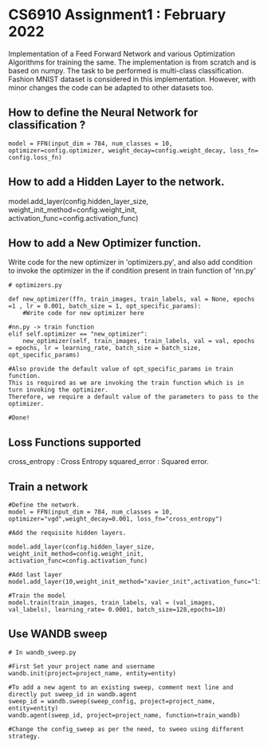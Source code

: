 # CS6910 Assignment1 : February 2022

Implementation of a Feed Forward Network and various Optimization Algorithms for training the same.
The implementation is from scratch and is based on numpy.
The task to be performed is multi-class classification.
Fashion MNIST dataset is considered in this implementation.
However, with minor changes the code can be adapted to other datasets too.

## How to define the Neural Network for classification ?
```
model = FFN(input_dim = 784, num_classes = 10, optimizer=config.optimizer, weight_decay=config.weight_decay, loss_fn= config.loss_fn)
```

## How to add a Hidden Layer to the network.
model.add_layer(config.hidden_layer_size, weight_init_method=config.weight_init, activation_func=config.activation_func)

## How to add a New Optimizer function.

Write code for the new optimizer in 'optimizers.py', and also add condition to invoke the optimizer in the if condition present in train function of 'nn.py'
```
# optimizers.py

def new_optimizer(ffn, train_images, train_labels, val = None, epochs =1 , lr = 0.001, batch_size = 1, opt_specific_params):
    #Write code for new optimizer here

#nn.py -> train function
elif self.optimizer == "new_optimizer":
    new_optimizer(self, train_images, train_labels, val = val, epochs = epochs, lr = learning_rate, batch_size = batch_size, opt_specific_params)   

#Also provide the default value of opt_specific_params in train function.
This is required as we are invoking the train function which is in turn invoking the optimizer.
Therefore, we require a default value of the parameters to pass to the optimizer.

#Done!
```
## Loss Functions supported
cross_entropy : Cross Entropy
squared_error : Squared error.

## Train a network
```
#Define the network.
model = FFN(input_dim = 784, num_classes = 10, optimizer="vgd",weight_decay=0.001, loss_fn="cross_entropy")

#Add the requisite hidden layers.

model.add_layer(config.hidden_layer_size, weight_init_method=config.weight_init, activation_func=config.activation_func)

#Add last layer
model.add_layer(10,weight_init_method="xavier_init",activation_func="linear")

#Train the model
model.train(train_images, train_labels, val = (val_images, val_labels), learning_rate= 0.0001, batch_size=128,epochs=10)

```

## Use WANDB sweep

```
# In wandb_sweep.py

#First Set your project name and username
wandb.init(project=project_name, entity=entity)

#To add a new agent to an existing sweep, comment next line and directly put sweep_id in wandb.agent
sweep_id = wandb.sweep(sweep_config, project=project_name, entity=entity)
wandb.agent(sweep_id, project=project_name, function=train_wandb)

#Change the config_sweep as per the need, to sweeo using different strategy.

```
